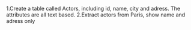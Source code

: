 1.Create a table called Actors, including id, name, city and adress. The attributes are all text based.
2.Extract actors from Paris, show name and adress only
